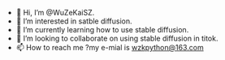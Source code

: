 - 👋 Hi, I’m @WuZeKaiSZ.
- 👀 I’m interested in satble diffusion.
- 🌱 I’m currently learning how to use stable diffusion.
- 💞️ I’m looking to collaborate on using stable diffusion in titok.
- 📫 How to reach me ?my e-mial is wzkpython@163.com

<!---
WuZeKaiSZ/WuZeKaiSZ is a ✨ special ✨ repository because its `README.md` (this file) appears on your GitHub profile.
You can click the Preview link to take a look at your changes.
--->
